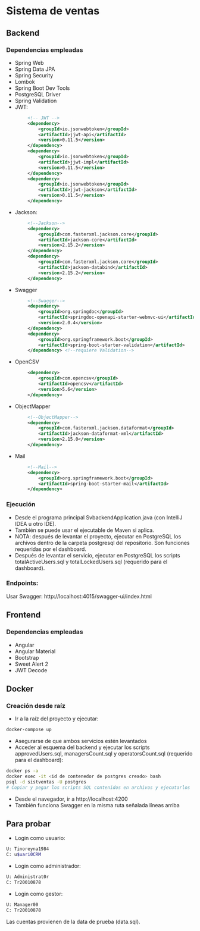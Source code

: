 # Sistema de ventas

## Backend

### Dependencias empleadas
* Spring Web
* Spring Data JPA
* Spring Security
* Lombok
* Spring Boot Dev Tools
* PostgreSQL Driver
* Spring Validation
* JWT:
```xml
		<!-- JWT -->
		<dependency>
			<groupId>io.jsonwebtoken</groupId>
			<artifactId>jjwt-api</artifactId>
			<version>0.11.5</version>
		</dependency>
		<dependency>
			<groupId>io.jsonwebtoken</groupId>
			<artifactId>jjwt-impl</artifactId>
			<version>0.11.5</version>
		</dependency>
		<dependency>
			<groupId>io.jsonwebtoken</groupId>
			<artifactId>jjwt-jackson</artifactId>
			<version>0.11.5</version>
		</dependency>
```
* Jackson:
```xml
		<!--Jackson-->
		<dependency>
			<groupId>com.fasterxml.jackson.core</groupId>
			<artifactId>jackson-core</artifactId>
			<version>2.15.2</version>
		</dependency>
		<dependency>
			<groupId>com.fasterxml.jackson.core</groupId>
			<artifactId>jackson-databind</artifactId>
			<version>2.15.2</version>
		</dependency>
```
* Swagger
```xml
		<!--Swagger-->
		<dependency>
			<groupId>org.springdoc</groupId>
			<artifactId>springdoc-openapi-starter-webmvc-ui</artifactId>
			<version>2.0.4</version>
		</dependency>
		<dependency>
			<groupId>org.springframework.boot</groupId>
			<artifactId>spring-boot-starter-validation</artifactId>
		</dependency> <!--requiere Validation-->
```
* OpenCSV
```xml
		<dependency>
			<groupId>com.opencsv</groupId>
			<artifactId>opencsv</artifactId>
			<version>5.6</version>
		</dependency>
```
* ObjectMapper
```xml
		<!--ObjectMapper-->
		<dependency>
			<groupId>com.fasterxml.jackson.dataformat</groupId>
			<artifactId>jackson-dataformat-xml</artifactId>
			<version>2.15.0</version>
		</dependency>
```
* Mail
```xml
		<!--Mail-->
		<dependency>
			<groupId>org.springframework.boot</groupId>
			<artifactId>spring-boot-starter-mail</artifactId>
		</dependency>
```


### Ejecución
* Desde el programa principal SvbackendApplication.java (con IntelliJ IDEA u otro IDE).
* También se puede usar el ejecutable de Maven si aplica.
* NOTA: después de levantar el proyecto, ejecutar en PostgreSQL los archivos dentro de la carpeta postgresql del repositorio. Son funciones requeridas por el dashboard.
* Después de levantar el servicio, ejecutar en PostgreSQL los scripts totalActiveUsers.sql y totalLockedUsers.sql (requerido para el dashboard).

### Endpoints:
Usar Swagger: http://localhost:4015/swagger-ui/index.html


## Frontend

### Dependencias empleadas
* Angular
* Angular Material
* Bootstrap
* Sweet Alert 2
* JWT Decode

## Docker

### Creación desde raíz
* Ir a la raíz del proyecto y ejecutar:
```bash
docker-compose up
```
* Asegurarse de que ambos servicios estén levantados
* Acceder al esquema del backend y ejecutar los scripts approvedUsers.sql, managersCount.sql y operatorsCount.sql (requerido para el dashboard):
```bash
docker ps -a
docker exec -it <id de contenedor de postgres creado> bash
psql -d sistventas -U postgres
# Copiar y pegar los scripts SQL contenidos en archivos y ejecutarlos
```
* Desde el navegador, ir a http://localhost:4200
* También funciona Swagger en la misma ruta señalada líneas arriba

## Para probar
* Login como usuario:
```bash
U: Tinoreyna1984
C: u$uari0CRM
```
* Login como administrador:
```bash
U: Administrat0r
C: Tr20010878
```
* Login como gestor:
```bash
U: Manager00
C: Tr20010878
```
Las cuentas provienen de la data de prueba (data.sql).


